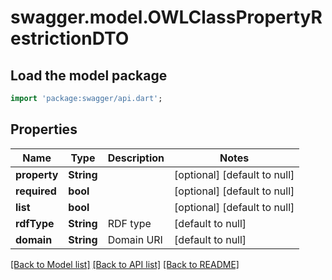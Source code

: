 # swagger.model.OWLClassPropertyRestrictionDTO

## Load the model package
```dart
import 'package:swagger/api.dart';
```

## Properties
Name | Type | Description | Notes
------------ | ------------- | ------------- | -------------
**property** | **String** |  | [optional] [default to null]
**required** | **bool** |  | [optional] [default to null]
**list** | **bool** |  | [optional] [default to null]
**rdfType** | **String** | RDF type | [default to null]
**domain** | **String** | Domain URI | [default to null]

[[Back to Model list]](../README.md#documentation-for-models) [[Back to API list]](../README.md#documentation-for-api-endpoints) [[Back to README]](../README.md)


